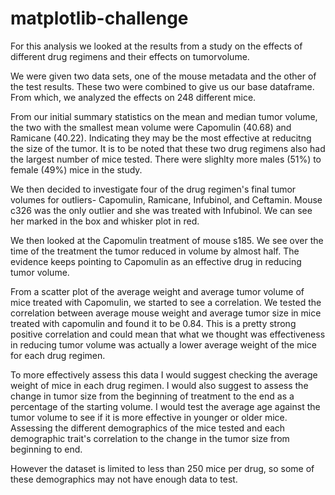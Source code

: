 # matplotlib-challenge

For this analysis we looked at the results from a study on the effects of different drug regimens and their effects on tumorvolume.

We were given two data sets, one of the mouse metadata and the other of the test results. These two were combined to give us our base dataframe. From which, we analyzed the effects on 248 different mice.

From our initial summary statistics on the mean and median tumor volume, the two with the smallest mean volume were Capomulin (40.68) and Ramicane (40.22). Indicating they may be the most effective at reducitng the size of the tumor. It is to be noted that these two drug regimens also had the largest number of mice tested.
There were slighlty more males (51%) to female (49%) mice in the study.

We then decided to investigate four of the drug regimen's final tumor volumes for outliers- Capomulin, Ramicane, Infubinol, and Ceftamin. Mouse c326 was the only outlier and she was treated with Infubinol. We can see her marked in the box and whisker plot in red.

We then looked at the Capomulin treatment of mouse s185. We see over the time of the treatment the tumor reduced in volume by almost half. The evidence keeps pointing to Capomulin as an effective drug in reducing tumor volume.

From a scatter plot of the average weight and average tumor volume of mice treated with Capomulin, we started to see a correlation. We tested the correlation between average mouse weight and average tumor size in mice treated with capomulin and found it to be 0.84. This is a pretty strong positive correlation and could mean that what we thought was effectiveness in reducing tumor volume was actually a lower average weight of the mice for each drug regimen.

To more effectively assess this data I would suggest checking the average weight of mice in each drug regimen. I would also suggest to assess the change in tumor size from the beginning of treatment to the end as a percentage of the starting volume. I would test the average age against the tumor volume to see if it is more effective in younger or older mice. Assessing the different demographics of the mice tested and each demographic trait's correlation to the change in the tumor size from beginning to end. 

However the dataset is limited to less than 250 mice per drug, so some of these demographics may not have enough data to test.



